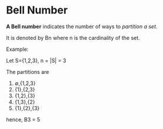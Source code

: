 # Bell Number

**A Bell number** indicates the number of ways to *partition a set*.

It is denoted by Bn where n is the cardinality of the set.

Example:

Let S={1,2,3}, n = |S| = 3

The partitions are

1. ∅,{1,2,3}
2. {1},{2,3}
3. {1,2},{3}
4. {1,3},{2}
5. {1},{2},{3}

hence, B3 = 5
